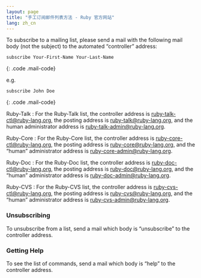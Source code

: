 ```yaml
---
layout: page
title: "手工订阅邮件列表方法 - Ruby 官方网站"
lang: zh_cn
---
```


To subscribe to a mailing list, please send a mail with the following
mail body (not the subject) to the automated “controller” address:

    subscribe Your-First-Name Your-Last-Name
{: .code .mail-code}

e.g.

    subscribe John Doe
{: .code .mail-code}

Ruby-Talk
: For the Ruby-Talk list, the controller address is
  [ruby-talk-ctl@ruby-lang.org](mailto:ruby-talk-ctl@ruby-lang.org), the
  posting address is
  [ruby-talk@ruby-lang.org](mailto:ruby-talk@ruby-lang.org), and the
  human administrator address is
  [ruby-talk-admin@ruby-lang.org](mailto:ruby-talk-admin@ruby-lang.org).

Ruby-Core
: For the Ruby-Core list, the controller address is
  [ruby-core-ctl@ruby-lang.org](mailto:ruby-core-ctl@ruby-lang.org), the
  posting address is
  [ruby-core@ruby-lang.org](mailto:ruby-core@ruby-lang.org), and the
  “human” administrator address is
  [ruby-core-admin@ruby-lang.org](mailto:ruby-core-admin@ruby-lang.org).

Ruby-Doc
: For the Ruby-Doc list, the controller address is
  [ruby-doc-ctl@ruby-lang.org](mailto:ruby-doc-ctl@ruby-lang.org), the
  posting address is
  [ruby-doc@ruby-lang.org](mailto:ruby-doc@ruby-lang.org), and the
  “human” administrator address is
  [ruby-doc-admin@ruby-lang.org](mailto:ruby-doc-admin@ruby-lang.org).

Ruby-CVS
: For the Ruby-CVS list, the controller address is
  [ruby-cvs-ctl@ruby-lang.org](mailto:ruby-cvs-ctl@ruby-lang.org), the
  posting address is
  [ruby-cvs@ruby-lang.org](mailto:ruby-cvs@ruby-lang.org), and the
  “human” administrator address is
  [ruby-cvs-admin@ruby-lang.org](mailto:ruby-cvs-admin@ruby-lang.org).
### Unsubscribing

To unsubscribe from a list, send a mail which body is “unsubscribe” to
the controller address.

### Getting Help

To see the list of commands, send a mail which body is “help” to the
controller address.

